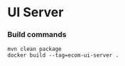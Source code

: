 # UI Server

### Build commands

```console
mvn clean package
docker build --tag=ecom-ui-server .
```
